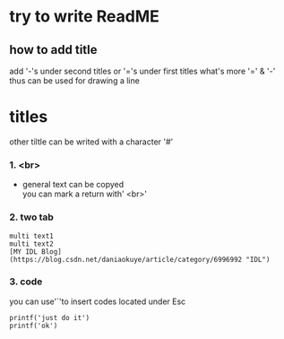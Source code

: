 try to write ReadME
===

how to add title
---
 add '-'s under second titles or '='s under first titles
 what's more '=' & '-' thus can be used for drawing a line
 
# titles

other tiltle can be writed with a character '#'

###  1. \<br>
* general text can be copyed<br>
you can mark a return with' \<br>'

### 2. two tab
    multi text1
    multi text2
    [MY IDL Blog](https://blog.csdn.net/daniaokuye/article/category/6996992 "IDL")
### 3. code
you can use'\`'to insert codes located under Esc
```
printf('just do it')
printf('ok')
```
